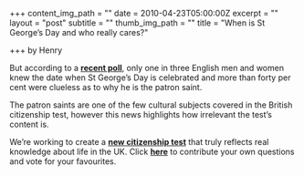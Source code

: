 +++
content_img_path = ""
date = 2010-04-23T05:00:00Z
excerpt = ""
layout = "post"
subtitle = ""
thumb_img_path = ""
title = "When is St George’s Day and who really cares?"

+++
by Henry

But according to a [**recent poll**](http://www.onepoll.com/press-archive/England-least-patriotic-country), only one in three English men and women knew the date when St George’s Day is celebrated and more than forty per cent were clueless as to why he is the patron saint.

The patron saints are one of the few cultural subjects covered in the British citizenship test, however this news highlights how irrelevant the test’s content is.

We’re working to create a [**new citizenship test**](https://www.google.com/moderator/#15/e=521e&t=521e.40) that truly reflects real knowledge about life in the UK. Click [**here**](https://www.google.com/moderator/#15/e=521e&t=521e.40) to contribute your own questions and vote for your favourites.